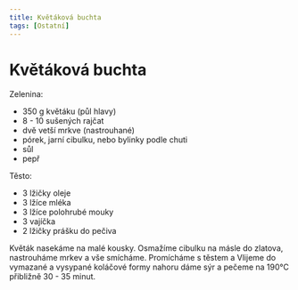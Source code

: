 ```yaml
---
title: Květáková buchta
tags: [Ostatní]
---
```


# Květáková buchta

Zelenina: 

* 350 g květáku (půl hlavy)
* 8 - 10 sušených rajčat
* dvě vetší mrkve (nastrouhané)
* pórek, jarní cibulku, nebo bylinky podle chuti
* sůl
* pepř

Těsto: 

* 3 lžičky oleje
* 3 lžíce mléka
* 3 lžíce polohrubé mouky
* 3 vajíčka
* 2 lžičky prášku do pečiva

Květák nasekáme na malé kousky. Osmažíme cibulku na másle do zlatova, nastrouháme mrkev a vše smícháme.
Promícháme s těstem a Vlijeme do vymazané a vysypané koláčové formy nahoru dáme sýr a pečeme na 190°C přibližně 30 - 35 minut.